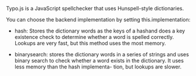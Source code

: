 Typo.js is a JavaScript spellchecker that uses Hunspell-style dictionaries.

You can choose the backend implementation by setting this.implementation:

  - hash: Stores the dictionary words as the keys of a hashand does a key
          existence check to determine whether a word is spelled correctly.
          Lookups are very fast, but this method uses the most memory.
 
  - binarysearch: stores the dictionary words in a series of strings and 
                  uses binary search to check whether a word exists in the 
                  dictionary. It uses less memory than the hash implementa-
                  tion, but lookups are slower.